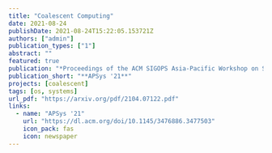 ```yaml
---
title: "Coalescent Computing"
date: 2021-08-24
publishDate: 2021-08-24T15:22:05.153721Z
authors: ["admin"]
publication_types: ["1"]
abstract: ""
featured: true
publication: "*Proceedings of the ACM SIGOPS Asia-Pacific Workshop on Systems (APSys '21)"
publication_short: "**APSys '21**"
projects: [coalescent]
tags: [os, systems]
url_pdf: "https://arxiv.org/pdf/2104.07122.pdf"
links:
  - name: "APSys '21"
    url: "https://dl.acm.org/doi/10.1145/3476886.3477503"
    icon_pack: fas
    icon: newspaper
---
```


